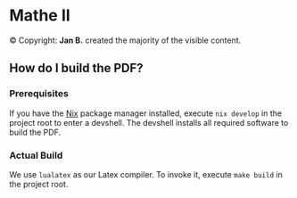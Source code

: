 # Mathe II

© Copyright: **Jan B.** created the majority of the visible content.

## How do I build the PDF?

### Prerequisites

If you have the [Nix](https://nixos.org/) package manager installed, execute `nix develop` in the project root to enter a devshell.
The devshell installs all required software to build the PDF.

### Actual Build

We use `lualatex` as our Latex compiler.
To invoke it, execute `make build` in the project root.
